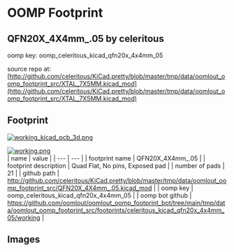# OOMP Footprint  
## QFN20X_4X4mm_.05  by celeritous  
  
oomp key: oomp_celeritous_kicad_qfn20x_4x4mm_05  
  
source repo at: [http://github.com/celeritous/KiCad.pretty/blob/master/tmp/data/oomlout_oomp_footprint_src/XTAL_7X5MM.kicad_mod](http://github.com/celeritous/KiCad.pretty/blob/master/tmp/data/oomlout_oomp_footprint_src/XTAL_7X5MM.kicad_mod)  
## Footprint  
  
[![working_kicad_pcb_3d.png](working_kicad_pcb_3d_600.png)](working_kicad_pcb_3d.png)  
  
[![working.png](working_600.png)](working.png)  
| name | value | 
| --- | --- | 
| footprint name | QFN20X_4X4mm_.05 | 
| footprint description | Quad Flat, No pins, Exposed pad | 
| number of pads | 21 | 
| github path | http://github.com/celeritous/KiCad.pretty/blob/master/tmp/data/oomlout_oomp_footprint_src/QFN20X_4X4mm_.05.kicad_mod | 
| oomp key | oomp_celeritous_kicad_qfn20x_4x4mm_05 | 
| oomp bot github | https://github.com/oomlout/oomlout_oomp_footprint_bot/tree/main/tmp/data/oomlout_oomp_footprint_src/footprints/celeritous_kicad_qfn20x_4x4mm_05/working | 
## Images  

